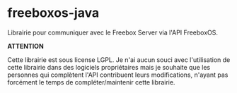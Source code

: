 freeboxos-java
==============
Librairie pour communiquer avec le Freebox Server via l'API FreeboxOS.

**ATTENTION**

Cette librairie est sous license LGPL.
Je n'ai aucun souci avec l'utilisation de cette librairie dans des logiciels propriétaires mais je souhaite que les personnes qui complètent l'API contribuent leurs modifications, n'ayant pas forcément le temps de compléter/maintenir cette librairie.
